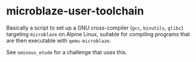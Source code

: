 # microblaze-user-toolchain

Basically a script to set up a GNU cross-compiler 
(`gcc`, `binutils`, `glibc`) targeting
`microblaze` on Alpine Linux, 
suitable for compiling programs
that are then executable with `qemu-microblaze`.

See `ominous_etude` for a challenge that uses this.
